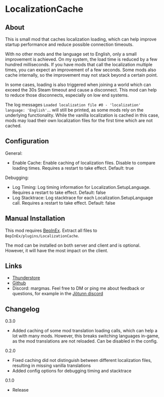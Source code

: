 # LocalizationCache

## About
This is small mod that caches localization loading, which can help improve startup performance and reduce possible connection timeouts.

With no other mods and the language set to English, only a small improvement is achieved.
On my system, the load time is reduced by a few hundred milliseconds.
If you have mods that call the localization multiple times, you can expect an improvement of a few seconds.
Some mods also cache internally, so the improvement may not stack beyond a certain point.

In some cases, loading is also triggered when joining a world which can exceed the 30s Steam timeout and cause a disconnect.
This mod can help to reduce those disconnects, especially on low end systems.

The log messages `Loaded localization file #0 - 'localization' language: 'English'`... will still be printed, as some mods rely on the underlying functionality.
While the vanilla localization is cached in this case, mods may load their own localization files for the first time which are not cached.

## Configuration

General:
- Enable Cache: Enable caching of localization files. Disable to compare loading times. Requires a restart to take effect. Default: true

Debugging:
- Log Timing: Log timing information for Localization.SetupLanguage. Requires a restart to take effect. Default: false
- Log Stacktrace: Log stacktrace for each Localization.SetupLanguage call. Requires a restart to take effect. Default: false


## Manual Installation
This mod requires [BepInEx](https://valheim.thunderstore.io/package/denikson/BepInExPack_Valheim/).
Extract all files to `BepInEx/plugins/LocalizationCache`.

The mod can be installed on both server and client and is optional.
However, it will have the most impact on the client.

## Links
- [Thunderstore](https://valheim.thunderstore.io/package/MSchmoecker/LocalizationCache/)
- [Github](https://github.com/MSchmoecker/LocalizationCache)
- Discord: margmas. Feel free to DM or ping me about feedback or questions, for example in the [Jötunn discord](https://discord.gg/DdUt6g7gyA)


## Changelog

0.3.0
- Added caching of some mod translation loading calls, which can help a lot with many mods. However, this breaks switching languages in-game, as the mod translations are not reloaded. Can be disabled in the config.

0.2.0
- Fixed caching did not distinguish between different localization files, resulting in missing vanilla translations
- Added config options for debugging timing and stacktrace

0.1.0
- Release
